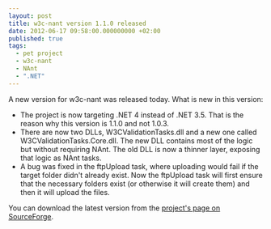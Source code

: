 ```yaml
---
layout: post
title: w3c-nant version 1.1.0 released
date: 2012-06-17 09:58:00.000000000 +02:00
published: true
tags:
  - pet project
  - w3c-nant
  - NAnt
  - ".NET"
---
```


A new version for w3c-nant was released today. What is new in this version:

<ul>
<li>The project is now targeting .NET 4 instead of .NET 3.5. That is the reason why this version is 1.1.0 and not 1.0.3.</li>
<li>There are now two DLLs, W3CValidationTasks.dll and a new one called W3CValidationTasks.Core.dll. The new DLL contains most of the logic but without requiring NAnt. The old DLL is now a thinner layer, exposing that logic as NAnt tasks.</li>
<li>A bug was fixed in the ftpUpload task, where uploading would fail if the target folder didn't already exist. Now the ftpUpload task will first ensure that the necessary folders exist (or otherwise it will create them) and then it will upload the files.</li>
</ul>

You can download the latest version from the
<a href="http://w3c-nant.sourceforge.net/">project's page on SourceForge</a>.
